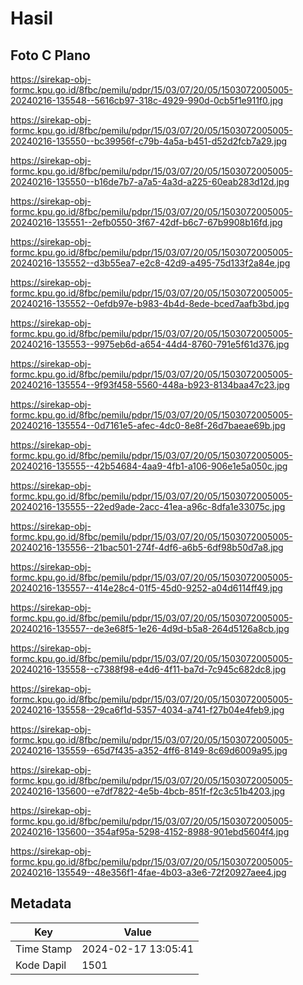# Hasil

## Foto C Plano

https://sirekap-obj-formc.kpu.go.id/8fbc/pemilu/pdpr/15/03/07/20/05/1503072005005-20240216-135548--5616cb97-318c-4929-990d-0cb5f1e911f0.jpg

https://sirekap-obj-formc.kpu.go.id/8fbc/pemilu/pdpr/15/03/07/20/05/1503072005005-20240216-135550--bc39956f-c79b-4a5a-b451-d52d2fcb7a29.jpg

https://sirekap-obj-formc.kpu.go.id/8fbc/pemilu/pdpr/15/03/07/20/05/1503072005005-20240216-135550--b16de7b7-a7a5-4a3d-a225-60eab283d12d.jpg

https://sirekap-obj-formc.kpu.go.id/8fbc/pemilu/pdpr/15/03/07/20/05/1503072005005-20240216-135551--2efb0550-3f67-42df-b6c7-67b9908b16fd.jpg

https://sirekap-obj-formc.kpu.go.id/8fbc/pemilu/pdpr/15/03/07/20/05/1503072005005-20240216-135552--d3b55ea7-e2c8-42d9-a495-75d133f2a84e.jpg

https://sirekap-obj-formc.kpu.go.id/8fbc/pemilu/pdpr/15/03/07/20/05/1503072005005-20240216-135552--0efdb97e-b983-4b4d-8ede-bced7aafb3bd.jpg

https://sirekap-obj-formc.kpu.go.id/8fbc/pemilu/pdpr/15/03/07/20/05/1503072005005-20240216-135553--9975eb6d-a654-44d4-8760-791e5f61d376.jpg

https://sirekap-obj-formc.kpu.go.id/8fbc/pemilu/pdpr/15/03/07/20/05/1503072005005-20240216-135554--9f93f458-5560-448a-b923-8134baa47c23.jpg

https://sirekap-obj-formc.kpu.go.id/8fbc/pemilu/pdpr/15/03/07/20/05/1503072005005-20240216-135554--0d7161e5-afec-4dc0-8e8f-26d7baeae69b.jpg

https://sirekap-obj-formc.kpu.go.id/8fbc/pemilu/pdpr/15/03/07/20/05/1503072005005-20240216-135555--42b54684-4aa9-4fb1-a106-906e1e5a050c.jpg

https://sirekap-obj-formc.kpu.go.id/8fbc/pemilu/pdpr/15/03/07/20/05/1503072005005-20240216-135555--22ed9ade-2acc-41ea-a96c-8dfa1e33075c.jpg

https://sirekap-obj-formc.kpu.go.id/8fbc/pemilu/pdpr/15/03/07/20/05/1503072005005-20240216-135556--21bac501-274f-4df6-a6b5-6df98b50d7a8.jpg

https://sirekap-obj-formc.kpu.go.id/8fbc/pemilu/pdpr/15/03/07/20/05/1503072005005-20240216-135557--414e28c4-01f5-45d0-9252-a04d6114ff49.jpg

https://sirekap-obj-formc.kpu.go.id/8fbc/pemilu/pdpr/15/03/07/20/05/1503072005005-20240216-135557--de3e68f5-1e26-4d9d-b5a8-264d5126a8cb.jpg

https://sirekap-obj-formc.kpu.go.id/8fbc/pemilu/pdpr/15/03/07/20/05/1503072005005-20240216-135558--c7388f98-e4d6-4f11-ba7d-7c945c682dc8.jpg

https://sirekap-obj-formc.kpu.go.id/8fbc/pemilu/pdpr/15/03/07/20/05/1503072005005-20240216-135558--29ca6f1d-5357-4034-a741-f27b04e4feb9.jpg

https://sirekap-obj-formc.kpu.go.id/8fbc/pemilu/pdpr/15/03/07/20/05/1503072005005-20240216-135559--65d7f435-a352-4ff6-8149-8c69d6009a95.jpg

https://sirekap-obj-formc.kpu.go.id/8fbc/pemilu/pdpr/15/03/07/20/05/1503072005005-20240216-135600--e7df7822-4e5b-4bcb-851f-f2c3c51b4203.jpg

https://sirekap-obj-formc.kpu.go.id/8fbc/pemilu/pdpr/15/03/07/20/05/1503072005005-20240216-135600--354af95a-5298-4152-8988-901ebd5604f4.jpg

https://sirekap-obj-formc.kpu.go.id/8fbc/pemilu/pdpr/15/03/07/20/05/1503072005005-20240216-135549--48e356f1-4fae-4b03-a3e6-72f20927aee4.jpg


## Metadata

| Key        | Value               |
| ---------- | ------------------- |
| Time Stamp | 2024-02-17 13:05:41 |
| Kode Dapil | 1501                |



